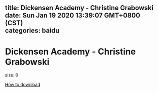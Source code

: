 
title: Dickensen Academy - Christine Grabowski
date: Sun Jan 19 2020 13:39:07 GMT+0800 (CST)    
categories: baidu
---

# Dickensen Academy - Christine Grabowski
size: 0
 
 

[How to download](https://bpcam.bemobtrk.com/go/2ceec3aa-1ca2-46d6-b9ff-aaa5c184517c?jno=5143)